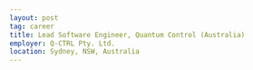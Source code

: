 ```yaml
---
layout: post
tag: career
title: Lead Software Engineer, Quantum Control (Australia)
employer: Q-CTRL Pty. Ltd.
location: Sydney, NSW, Australia
---
```


